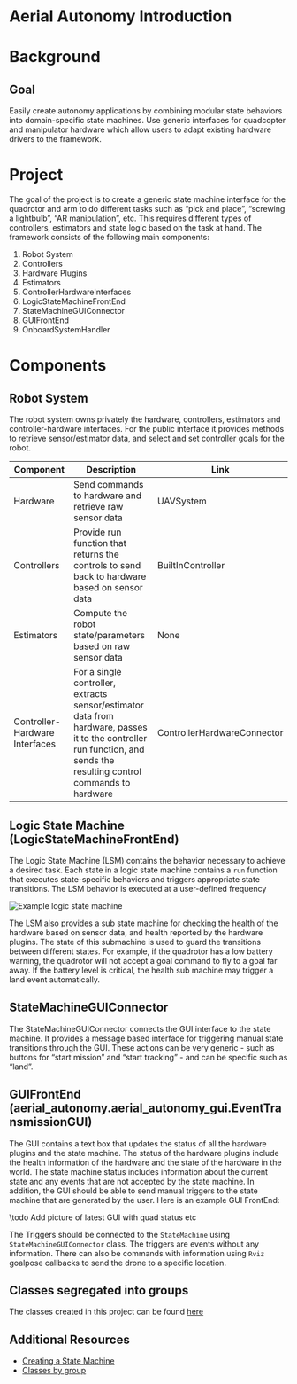 # Aerial Autonomy Introduction 

# Background
## Goal

Easily create autonomy applications by combining modular state behaviors into domain-specific state machines.  Use generic interfaces for quadcopter and manipulator hardware which allow users to adapt existing hardware drivers to the framework.

# Project

The goal of the project is to create a generic state machine interface for the quadrotor and arm to do different tasks such as “pick and place”, “screwing a lightbulb”, “AR manipulation”, etc. This requires different types of controllers, estimators and state logic based on the task at hand. The framework consists of the following main components:

1. Robot System
  1. Controllers
  2. Hardware Plugins
  3. Estimators
  4. ControllerHardwareInterfaces
2. LogicStateMachineFrontEnd
3. StateMachineGUIConnector
4. GUIFrontEnd
5. OnboardSystemHandler

# Components
## Robot System

The robot system owns privately the hardware, controllers, estimators and controller-hardware interfaces. For the public interface it provides methods to retrieve sensor/estimator data, and select and set controller goals for the robot.

| Component                      | Description                                                                                                                                                           |  Link               |
| ------------------------------ | --------------------------------------------------------------------------------------------------------------------------------------------------------------------- | ------------------- |
| Hardware                       | Send commands to hardware and retrieve raw sensor data                                                                                                                | UAVSystem           |
| Controllers                    | Provide run function that returns the controls to send back to hardware based on sensor data                                                                          | BuiltInController   |
| Estimators                     | Compute the robot state/parameters based on raw sensor data                                                                                                           | None                |
| Controller-Hardware Interfaces | For a single controller, extracts sensor/estimator data from hardware, passes it to the controller run function, and sends the resulting control commands to hardware | ControllerHardwareConnector |

## Logic State Machine (LogicStateMachineFrontEnd)

The Logic State Machine (LSM) contains the behavior necessary to achieve a desired task. Each state in a logic state machine contains a `run` function that executes state-specific behaviors and triggers appropriate state transitions.  The LSM behavior is executed at a user-defined frequency

![Example logic state machine](https://www.dropbox.com/s/m07i1fi6vwc67mw/Untitled%20Diagram.png?dl=1)


The LSM also provides a sub state machine for checking the health of the hardware based on sensor data, and health reported by the hardware plugins. The state of this submachine is used to guard the transitions between different states. For example, if the quadrotor has a low battery warning, the quadrotor will not accept a goal command to fly to a goal far away. If the battery level is critical, the health sub machine may trigger a land event automatically.

## StateMachineGUIConnector

The StateMachineGUIConnector connects the GUI interface to the state machine. It provides a message based interface for triggering manual state transitions through the GUI. These actions can be very generic - such as buttons for “start mission” and “start tracking” - and can be specific such as “land”.

## GUIFrontEnd (aerial_autonomy.aerial_autonomy_gui.EventTransmissionGUI)

The GUI contains a text box that updates the status of all the hardware plugins and the state machine. The status of the hardware plugins include the health information of the hardware and the state of the hardware in the world. The state machine status includes information about the current state and any events that are not accepted by the state machine. In addition, the GUI should be able to send manual triggers to the state machine that are generated by the user. Here is an example GUI FrontEnd:

\todo Add picture of latest GUI with quad status etc

The Triggers should be connected to the `StateMachine` using `StateMachineGUIConnector` class.
The triggers are events without any information. There can also be commands with information using `Rviz`  goalpose callbacks to send the drone to a specific location.

## Classes segregated into groups

The classes created in this project can be found [here](markdown_scripts/class_groups.md)

## Additional Resources
- [Creating a State Machine](markdown_scripts/creating_state_machine.md)
- [Classes by group](markdown_scripts/class_groups.md)
